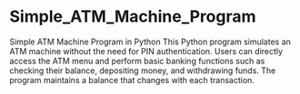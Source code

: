 # Simple_ATM_Machine_Program
Simple ATM Machine Program in Python This Python program simulates an ATM machine without the need for PIN authentication. Users can directly access the ATM menu and perform basic banking functions such as checking their balance, depositing money, and withdrawing funds. The program maintains a balance that changes with each transaction.
